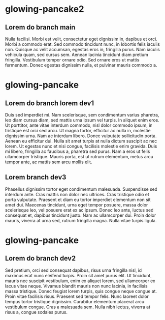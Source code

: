 # glowing-pancake2
## Lorem do branch main
Nulla facilisi. Morbi est velit, consectetur eget dignissim in, dapibus et orci. Morbi a commodo erat. Sed commodo tincidunt nunc, in lobortis felis iaculis non. Quisque ac velit accumsan, egestas eros in, fringilla purus. Nam iaculis vehicula quam, sed cursus sem. Aenean lacinia tincidunt diam pretium fringilla. Vestibulum tempor ornare odio. Sed ornare eros ut mattis fermentum. Donec egestas dignissim nulla, et pulvinar mauris commodo a.

# glowing-pancake
## Lorem do branch lorem dev1
Duis sed imperdiet mi. Nam scelerisque, sem condimentum varius pharetra, leo diam cursus diam, sed mattis urna ipsum vel turpis. In aliquet enim eros. Ut porttitor, ante vitae interdum commodo, nisl dolor commodo ipsum, in tristique est orci sed arcu. Ut magna tortor, efficitur ac nulla in, molestie dignissim urna. Nam ac interdum libero. Donec vulputate sollicitudin porta. Aenean eu efficitur dui. Nulla sit amet turpis at nulla dictum suscipit ac nec lorem. Ut egestas nunc et nisi congue, facilisis molestie enim gravida. Duis mi libero, fringilla ac faucibus a, pharetra sed purus. Nam a eros ut felis ullamcorper tristique. Mauris porta, est ut rutrum elementum, metus arcu tempor ante, ac mattis sem arcu mollis elit.

## Lorem branch dev3
Phasellus dignissim tortor eget condimentum malesuada. Suspendisse sed interdum ante. Cras mattis non dolor nec ultrices. Cras tristique odio et porta vulputate. Praesent et diam eu tortor imperdiet elementum non sit amet dui. Maecenas tincidunt, urna eget tempor posuere, massa dolor scelerisque leo, vel posuere erat ex ac ipsum. Donec leo ante, luctus sed consequat et, dapibus tincidunt justo. Nam ac ullamcorper dui. Proin dolor mauris, viverra at urna sed, rutrum fringilla magna. Nulla vitae turpis ligula.

# glowing-pancake
## Lorem do branch dev2
Sed pretium, orci sed consequat dapibus, risus urna fringilla nisl, id maximus erat nunc eleifend turpis. Proin sit amet purus elit. Ut tincidunt, mauris nec suscipit vestibulum, enim ex aliquet lorem, sed ullamcorper ex lacus vitae neque. Vivamus blandit mauris non nunc lacinia, in facilisis massa tristique. Donec feugiat lorem turpis, quis congue neque congue at. Proin vitae facilisis risus. Praesent sed tempor felis. Nunc laoreet dolor tempus tortor tristique dignissim. Curabitur elementum placerat arcu vestibulum congue. Cras a malesuada sem. Nulla nibh lectus, viverra at risus a, congue sodales purus.

